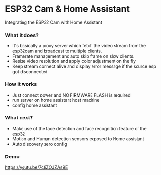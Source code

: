 # ESP32 Cam & Home Assistant
Integrating the ESP32 Cam with Home Assistant

### What it does?
- It's basically a proxy server which fetch the video stream from the esp32cam and broadcast to multiple clients. 
- Framerate management and auto skip frame on slow clients.
- Resize video resolution and apply color adjustment on the fly
- Keep stream connect alive and display error message if the source esp got disconnected

### How it works

- Just connect power and NO FIRMWARE FLASH is required
- run server on home assistant host machine
- config home assistant 

### What next?
- Make use of the face detection and face recognition feature of the esp32
- Motion and Human detection sensors exposed to Home assistant
- Auto discovery zero config

### Demo

https://youtu.be/7c8ZOJZAs9E
